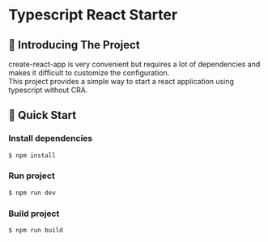 # Typescript React Starter

## 🤔 Introducing The Project

create-react-app is very convenient but requires a lot of dependencies and makes it difficult to customize the configuration.  
This project provides a simple way to start a react application using typescript without CRA.

## 🚀 Quick Start

### Install dependencies

```bash
$ npm install
```

### Run project

```bash
$ npm run dev
```

### Build project

```bash
$ npm run build
```
